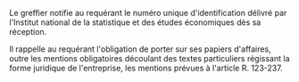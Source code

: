 Le greffier notifie au requérant le numéro unique d'identification délivré par l'Institut national de la statistique et des études économiques dès sa réception.

Il rappelle au requérant l'obligation de porter sur ses papiers d'affaires, outre les mentions obligatoires découlant des textes particuliers régissant la forme juridique de l'entreprise, les mentions prévues à l'article R. 123-237.
